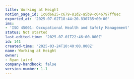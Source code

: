 ```yaml
---
title: Working at Height
notion_page_id: 1c0d6625-c679-81d2-a5b9-c046797ff8ec
exported_at: '2025-07-02T18:44:20.830785+00:00'
ims:
- 'ISO 45001: Occupational Health and Safety Management'
status: Not started
last-edited-time: '2025-07-01T22:46:00.000Z'
id: 141
created-time: '2025-03-24T10:40:00.000Z'
name: Working at Height
owner:
- Ryan Laird
company-handbook: false
version-number: 1.1
---
```


